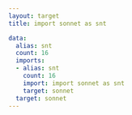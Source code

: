 ```yaml
---
layout: target
title: import sonnet as snt

data:
  alias: snt
  count: 16
  imports:
  - alias: snt
    count: 16
    import: import sonnet as snt
    target: sonnet
  target: sonnet
---
```

